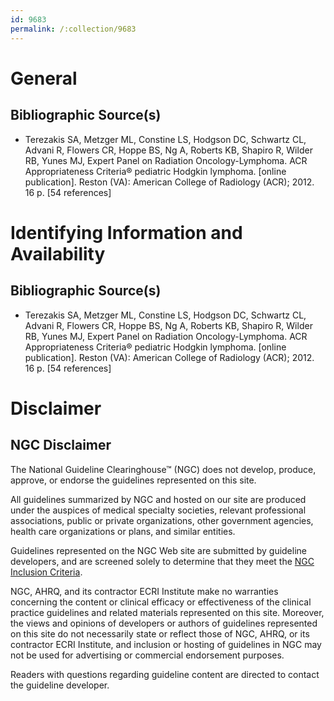 ```yaml
---
id: 9683
permalink: /:collection/9683
---
```


# General

## Bibliographic Source(s)

- Terezakis SA, Metzger ML, Constine LS, Hodgson DC, Schwartz CL, Advani R, Flowers CR, Hoppe BS, Ng A, Roberts KB, Shapiro R, Wilder RB, Yunes MJ, Expert Panel on Radiation Oncology-Lymphoma. ACR Appropriateness Criteria® pediatric Hodgkin lymphoma. [online publication]. Reston (VA): American College of Radiology (ACR); 2012. 16 p. [54 references]

# Identifying Information and Availability

## Bibliographic Source(s)

- Terezakis SA, Metzger ML, Constine LS, Hodgson DC, Schwartz CL, Advani R, Flowers CR, Hoppe BS, Ng A, Roberts KB, Shapiro R, Wilder RB, Yunes MJ, Expert Panel on Radiation Oncology-Lymphoma. ACR Appropriateness Criteria® pediatric Hodgkin lymphoma. [online publication]. Reston (VA): American College of Radiology (ACR); 2012. 16 p. [54 references]

# Disclaimer

## NGC Disclaimer

The National Guideline Clearinghouse™ (NGC) does not develop, produce, approve, or endorse the guidelines represented on this site.

All guidelines summarized by NGC and hosted on our site are produced under the auspices of medical specialty societies, relevant professional associations, public or private organizations, other government agencies, health care organizations or plans, and similar entities.

Guidelines represented on the NGC Web site are submitted by guideline developers, and are screened solely to determine that they meet the [NGC Inclusion Criteria](/help-and-about/summaries/inclusion-criteria).

NGC, AHRQ, and its contractor ECRI Institute make no warranties concerning the content or clinical efficacy or effectiveness of the clinical practice guidelines and related materials represented on this site. Moreover, the views and opinions of developers or authors of guidelines represented on this site do not necessarily state or reflect those of NGC, AHRQ, or its contractor ECRI Institute, and inclusion or hosting of guidelines in NGC may not be used for advertising or commercial endorsement purposes.

Readers with questions regarding guideline content are directed to contact the guideline developer.

